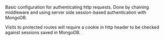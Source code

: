 Basic configuration for authenticating http requests. Done by chaining middleware and using server side session-based authentication with MongoDB. 

Visits to protected routes will require a cookie in http header to be checked against sessions saved in MongoDB.
